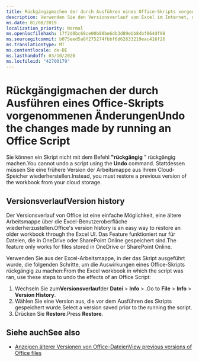 ```yaml
---
title: Rückgängigmachen der durch Ausführen eines Office-Skripts vorgenommenen Änderungen
description: Verwenden Sie den Versionsverlauf von Excel im Internet, um die Änderungen rückgängig zu machen, die durch die Ausführung eines Skripts vorgenommen wurden.
ms.date: 01/08/2019
localization_priority: Normal
ms.openlocfilehash: 17f2d0bc69ce00b80be6db3d89ebb84bf064df98
ms.sourcegitcommit: b075eed5a6f275274fbbf6d62633219eac416f26
ms.translationtype: MT
ms.contentlocale: de-DE
ms.lasthandoff: 03/10/2020
ms.locfileid: "42700179"
---
```

# <a name="undo-the-changes-made-by-running-an-office-script"></a><span data-ttu-id="991b8-103">Rückgängigmachen der durch Ausführen eines Office-Skripts vorgenommenen Änderungen</span><span class="sxs-lookup"><span data-stu-id="991b8-103">Undo the changes made by running an Office Script</span></span>

<span data-ttu-id="991b8-104">Sie können ein Skript nicht mit dem Befehl **"rückgängig** " rückgängig machen.</span><span class="sxs-lookup"><span data-stu-id="991b8-104">You cannot undo a script using the **Undo** command.</span></span> <span data-ttu-id="991b8-105">Stattdessen müssen Sie eine frühere Version der Arbeitsmappe aus Ihrem Cloud-Speicher wiederherstellen.</span><span class="sxs-lookup"><span data-stu-id="991b8-105">Instead, you must restore a previous version of the workbook from your cloud storage.</span></span>

## <a name="version-history"></a><span data-ttu-id="991b8-106">Versionsverlauf</span><span class="sxs-lookup"><span data-stu-id="991b8-106">Version history</span></span>

<span data-ttu-id="991b8-107">Der Versionsverlauf von Office ist eine einfache Möglichkeit, eine ältere Arbeitsmappe über die Excel-Benutzeroberfläche wiederherzustellen.</span><span class="sxs-lookup"><span data-stu-id="991b8-107">Office's version history is an easy way to restore an older workbook through the Excel UI.</span></span> <span data-ttu-id="991b8-108">Das Feature funktioniert nur für Dateien, die in OneDrive oder SharePoint Online gespeichert sind.</span><span class="sxs-lookup"><span data-stu-id="991b8-108">The feature only works for files stored in OneDrive or SharePoint Online.</span></span>

<span data-ttu-id="991b8-109">Verwenden Sie aus der Excel-Arbeitsmappe, in der das Skript ausgeführt wurde, die folgenden Schritte, um die Auswirkungen eines Office-Skripts rückgängig zu machen:</span><span class="sxs-lookup"><span data-stu-id="991b8-109">From the Excel workbook in which the script was ran, use these steps to undo the effects of an Office Script:</span></span>

1. <span data-ttu-id="991b8-110">Wechseln Sie zum**Versionsverlauf**der **Datei** > **Info** > .</span><span class="sxs-lookup"><span data-stu-id="991b8-110">Go to **File** > **Info** > **Version History**.</span></span>
2. <span data-ttu-id="991b8-111">Wählen Sie eine Version aus, die vor dem Ausführen des Skripts gespeichert wurde.</span><span class="sxs-lookup"><span data-stu-id="991b8-111">Select a version saved prior to the running the script.</span></span>
3. <span data-ttu-id="991b8-112">Drücken Sie **Restore**.</span><span class="sxs-lookup"><span data-stu-id="991b8-112">Press **Restore**.</span></span>

## <a name="see-also"></a><span data-ttu-id="991b8-113">Siehe auch</span><span class="sxs-lookup"><span data-stu-id="991b8-113">See also</span></span>

- [<span data-ttu-id="991b8-114">Anzeigen älterer Versionen von Office-Dateien</span><span class="sxs-lookup"><span data-stu-id="991b8-114">View previous versions of Office files</span></span>](https://support.office.com/article/View-previous-versions-of-Office-files-5c1e076f-a9c9-41b8-8ace-f77b9642e2c2#ID0EABBAAA=Web)
